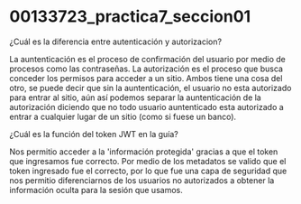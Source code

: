 # 00133723_practica7_seccion01
¿Cuál es la diferencia entre autenticación y autorizacion?

La auntenticación es el proceso de confirmación del usuario por medio de procesos como las contraseñas.
La autorización es el proceso que busca conceder los permisos para acceder a un sitio. Ambos tiene una cosa del otro, se puede decir que sin la auntenticación, el usuario no esta autorizado para entrar al sitio, aún así podemos separar la auntenticación de la autorización diciendo que no todo usuario auntenticado esta autorizado a entrar a cualquier lugar de un sitio (como si fuese un banco).

¿Cuál es la función del token JWT en la guía?

Nos permitio acceder a la 'información protegida' gracias a que el token que ingresamos fue correcto. Por medio de los metadatos se valido que el token ingresado fue el correcto, por lo que fue una capa de seguridad que nos permitio diferenciarnos de los usuarios no autorizados a obtener la información oculta para la sesión que usamos.
